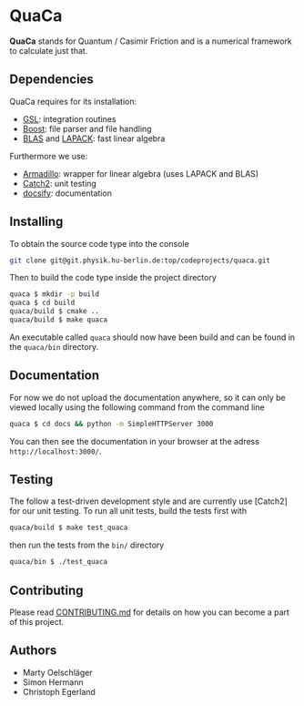# QuaCa
**QuaCa** stands for Quantum / Casimir Friction and is a numerical framework to calculate just that.

## Dependencies
QuaCa requires for its installation:

* [GSL](https://www.gnu.org/software/gsl/): integration routines
* [Boost](https://www.boost.org/): file parser and file handling
* [BLAS](http://www.netlib.org/blas/) and [LAPACK](http://www.netlib.org/lapack/): fast linear algebra

Furthermore we use:
* [Armadillo](http://arma.sourceforge.net/): wrapper for linear algebra (uses LAPACK and BLAS)
* [Catch2](https://github.com/catchorg/Catch2): unit testing
* [docsify](https://docsify.js.org): documentation

## Installing
To obtain the source code type into the console
```bash
git clone git@git.physik.hu-berlin.de:top/codeprojects/quaca.git
```

Then to build the code type inside the project directory
```bash
quaca $ mkdir -p build
quaca $ cd build
quaca/build $ cmake ..
quaca/build $ make quaca
```

An executable called `quaca` should now have been build and can be found in the `quaca/bin` directory.

## Documentation
For now we do not upload the documentation anywhere, so it can only be viewed locally using the following command from the command line
```bash
quaca $ cd docs && python -m SimpleHTTPServer 3000
```
You can then see the documentation in your browser at the adress `http://localhost:3000/`.

## Testing
The follow a test-driven development style and are currently use [Catch2] for our unit testing.
To run all unit tests, build the tests first with
```bash
quaca/build $ make test_quaca
```
then run the tests from the `bin/` directory
```bash
quaca/bin $ ./test_quaca
```

## Contributing
Please read [CONTRIBUTING.md](CONTRIBUTING.md) for details on how you can become a part of this project.

## Authors
- Marty Oelschläger
- Simon Hermann
- Christoph Egerland

